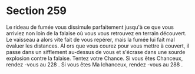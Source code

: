 # Section 259

Le rideau de fumée vous dissimule parfaitement jusqu'à ce que
vous arriviez non loin de la falaise où vous vous retrouvez en
terrain découvert. Le vaisseau a alors vite fait de vous repérer,
mais la fumée lui fait mal évaluer les distances. Al ors que vous
courez pour vous mettre à couvert, il passe dans un sifflement
au-dessus de vous et s'écrase dans une sourde explosion contre la
falaise. Tentez votre Chance. Si vous êtes Chanceux, rendez -vous
au 228 . Si vous êtes Ma lchanceux, rendez -vous au 288 .